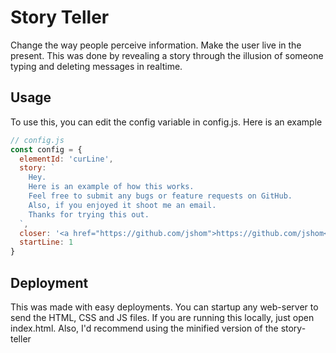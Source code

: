 # Story Teller
Change the way people perceive information. Make the user live in the present. This was done by revealing a story through the illusion of someone typing and deleting messages in realtime.
## Usage
To use this, you can edit the config variable in config.js. Here is an example
``` javascript
// config.js
const config = {
  elementId: 'curLine',
  story: `
    Hey.
    Here is an example of how this works.
    Feel free to submit any bugs or feature requests on GitHub.
    Also, if you enjoyed it shoot me an email.
    Thanks for trying this out.
  `,
  closer: '<a href="https://github.com/jshom">https://github.com/jshom</a>',
  startLine: 1
}
```
## Deployment
This was made with easy deployments. You can startup any web-server to send the HTML, CSS and JS files. If you are running this locally, just open index.html. Also, I'd recommend using the minified version of the story-teller
